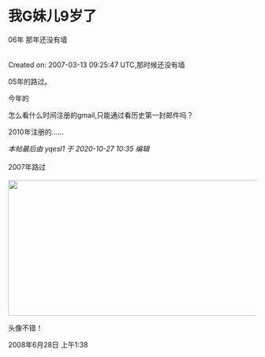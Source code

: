 # 我G妹儿9岁了


06年 那年还没有墙<br />
<br />
<img id="aimg_vvb18" onclick="zoom(this, this.src, 0, 0, 0)" class="zoom" src="https://s1.ax1x.com/2020/10/27/BMKrKH.png" onmouseover="img_onmouseoverfunc(this)" onload="thumbImg(this)" border="0" alt="" /><img id="aimg_HAFj6" onclick="zoom(this, this.src, 0, 0, 0)" class="zoom" src="https://cdn.jsdelivr.net/gh/hishis/forum-master/public/images/patch.gif" onmouseover="img_onmouseoverfunc(this)" onload="thumbImg(this)" border="0" alt="" />

Created on: 2007-03-13 09:25:47 UTC,那时候还没有墙<img id="aimg_IJtxZ" onclick="zoom(this, this.src, 0, 0, 0)" class="zoom" src="https://cdn.jsdelivr.net/gh/hishis/forum-master/public/images/patch.gif" onmouseover="img_onmouseoverfunc(this)" onload="thumbImg(this)" border="0" alt="" />

05年的路过。

今年的

怎么看什么时间注册的gmail,只能通过看历史第一封邮件吗？

2010年注册的……

<i class="pstatus"> 本帖最后由 yqesl1 于 2020-10-27 10:35 编辑 </i><br />
<br />
2007年路过<br />
<br />
<img id="aimg_ywgq6" onclick="zoom(this, this.src, 0, 0, 0)" class="zoom" width="600" height="275" src="https://1876.xyz/koyiihj3/98ce9660b4d9b.png" onmouseover="img_onmouseoverfunc(this)" onclick="zoom(this)" style="cursor:pointer" border="0" alt="" />

头像不错！

2008年6月28日 上午1:38<br />


